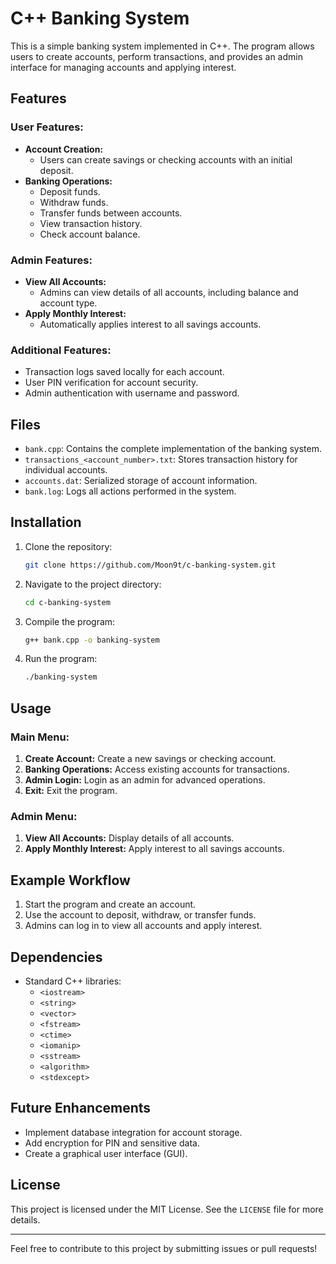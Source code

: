 # C++ Banking System

This is a simple banking system implemented in C++. The program allows users to create accounts, perform transactions, and provides an admin interface for managing accounts and applying interest.

## Features

### User Features:
- **Account Creation:**
  - Users can create savings or checking accounts with an initial deposit.
- **Banking Operations:**
  - Deposit funds.
  - Withdraw funds.
  - Transfer funds between accounts.
  - View transaction history.
  - Check account balance.

### Admin Features:
- **View All Accounts:**
  - Admins can view details of all accounts, including balance and account type.
- **Apply Monthly Interest:**
  - Automatically applies interest to all savings accounts.

### Additional Features:
- Transaction logs saved locally for each account.
- User PIN verification for account security.
- Admin authentication with username and password.

## Files
- `bank.cpp`: Contains the complete implementation of the banking system.
- `transactions_<account_number>.txt`: Stores transaction history for individual accounts.
- `accounts.dat`: Serialized storage of account information.
- `bank.log`: Logs all actions performed in the system.

## Installation
1. Clone the repository:
   ```bash
   git clone https://github.com/Moon9t/c-banking-system.git
   ```
2. Navigate to the project directory:
   ```bash
   cd c-banking-system
   ```
3. Compile the program:
   ```bash
   g++ bank.cpp -o banking-system
   ```
4. Run the program:
   ```bash
   ./banking-system
   ```

## Usage
### Main Menu:
1. **Create Account:** Create a new savings or checking account.
2. **Banking Operations:** Access existing accounts for transactions.
3. **Admin Login:** Login as an admin for advanced operations.
4. **Exit:** Exit the program.

### Admin Menu:
1. **View All Accounts:** Display details of all accounts.
2. **Apply Monthly Interest:** Apply interest to all savings accounts.

## Example Workflow
1. Start the program and create an account.
2. Use the account to deposit, withdraw, or transfer funds.
3. Admins can log in to view all accounts and apply interest.

## Dependencies
- Standard C++ libraries:
  - `<iostream>`
  - `<string>`
  - `<vector>`
  - `<fstream>`
  - `<ctime>`
  - `<iomanip>`
  - `<sstream>`
  - `<algorithm>`
  - `<stdexcept>`

## Future Enhancements
- Implement database integration for account storage.
- Add encryption for PIN and sensitive data.
- Create a graphical user interface (GUI).

## License
This project is licensed under the MIT License. See the `LICENSE` file for more details.

---

Feel free to contribute to this project by submitting issues or pull requests!
